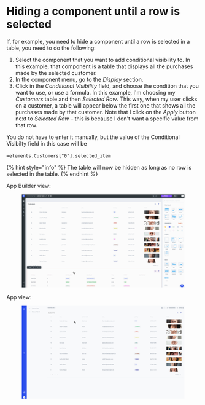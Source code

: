 # Hiding a component until a row is selected

If, for example, you need to hide a component until a row is selected in a table, you need to do the following:

1. Select the component that you want to add conditional visibility to. In this example, that component is a table that displays all the purchases made by the selected customer.
2. In the component menu, go to the _Display_ section.
3. Click in the _Conditional Visibility_ field, and choose the condition that you want to use, or use a formula. In this example, I'm choosing my _Customers_ table and then _Selected Row_. This way, when my user clicks on a customer, a table will appear below the first one that shows all the purchases made by that customer. Note that I click on the _Apply_ button next to _Selected Row_ – this is because I don't want a specific value from that row.&#x20;

You do not have to enter it manually, but the value of the Conditional Visibilty field in this case will be&#x20;

`=elements.Customers["0"].selected_item`

{% hint style="info" %}
The table will now be hidden as long as no row is selected in the table.
{% endhint %}

App Builder view:

<figure><img src="../../../../.gitbook/assets/Untitled7.gif" alt=""><figcaption></figcaption></figure>

App view:

<figure><img src="../../../../.gitbook/assets/Untitled8.gif" alt=""><figcaption></figcaption></figure>
